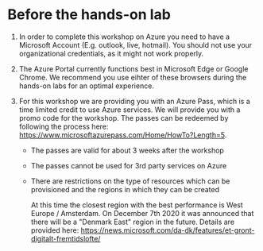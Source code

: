 # Before the hands-on lab

1. In order to complete this workshop on Azure you need to have a Microsoft Account (E.g. outlook, live, hotmail). You should not use your organizational credentials, as it might not work properly.

1. The Azure Portal currently functions best in Microsoft Edge or Google Chrome. We recommend you use eihter of these browsers during the hands-on labs for an optimal experience.

1. For this workshop we are providing you with an Azure Pass, which is a time limited credit to use Azure services. We will provide you with a promo code for the workshop. The passes can be redeemed by following the process here: https://www.microsoftazurepass.com/Home/HowTo?Length=5. 

    - The passes are valid for about 3 weeks after the workshop
    - The passes cannot be used for 3rd party services on Azure 
    - There are restrictions on the type of resources which can be provisioned and the regions in which they can be created

        At this time the closest region with the best performance is West Europe / Amsterdam. On December 7th 2020 it was announced that there will be a "Denmark East" region in the future. Details are provided here: https://news.microsoft.com/da-dk/features/et-gront-digitalt-fremtidslofte/



